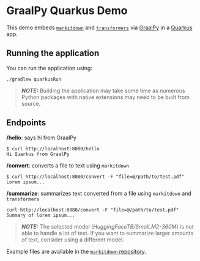 # GraalPy Quarkus Demo

This demo embeds [`markitdown`](https://github.com/microsoft/markitdown) and [`transformers`](https://github.com/huggingface/transformers) via [GraalPy](https://www.graalvm.org/python/) in a [Quarkus](https://quarkus.io) app.


## Running the application

You can run the application using:

```shell script
./gradlew quarkusRun
```
> **_NOTE:_** Building the application may take some time as numerous Python packages with native extensions may need to be built from source.

## Endpoints

**/hello**: says hi from GraalPy
```shell script
$ curl http://localhost:8080/hello
Hi Quarkus from GraalPy
```

**/convert**: converts a file to text using `markitdown`
```shell script
$ curl http://localhost:8080/convert -F "file=@/path/to/test.pdf"
Lorem ipsum...
```

**/summarize**: summarizes text converted from a file using `markitdown` and `transformers`
```shell script
curl http://localhost:8080/convert -F "file=@/path/to/test.pdf"
Summary of lorem ipsum...
```
> **_NOTE:_** The selected model (*HuggingFaceTB/SmolLM2-360M*) is not able to handle a lot of text. If you want to summarize larger amounts of text, consider using a different model.

Example files are available in the [`markitdown` repository](https://github.com/microsoft/markitdown/tree/8a9d8f15936b2068bcb39ccc8d3b317f93784d86/packages/markitdown/tests/test_files).
